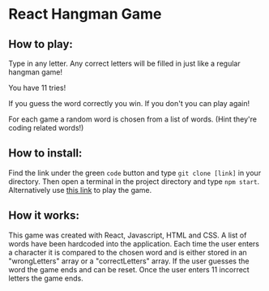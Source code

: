 # React Hangman Game

## How to play:

Type in any letter. Any correct letters will be filled in just like a regular hangman game!

You have 11 tries!

If you guess the word correctly you win. If you don't you can play again!

For each game a random word is chosen from a list of words. (Hint they're coding related words!)

## How to install:

Find the link under the green `code` button and type `git clone [link]` in your directory.
Then open a terminal in the project directory and type `npm start`.
Alternatively use [this link]( https://belle-croissant-08487.herokuapp.com/) to play the game.

## How it works:

This game was created with React, Javascript, HTML and CSS. A list of words have been hardcoded into the application. Each time the user enters a character it is compared to the chosen word and is either stored in an "wrongLetters" array or a "correctLetters" array. If the user guesses the word the game ends and can be reset. Once the user enters 11 incorrect letters the game ends.
